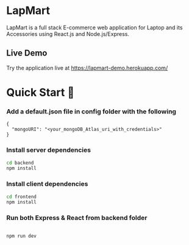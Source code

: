 # LapMart
LapMart is a full stack E-commerce web application for Laptop and its Accessories using React.js and Node.js/Express.

## Live Demo
Try the application live at https://lapmart-demo.herokuapp.com/

# Quick Start 🚀

### Add a default.json file in config folder with the following

```
{
  "mongoURI": "<your_mongoDB_Atlas_uri_with_credentials>"
}
```

### Install server dependencies

```bash
cd backend
npm install
```

### Install client dependencies

```bash
cd frontend
npm install
```

### Run both Express & React from backend folder

```bash

npm run dev

